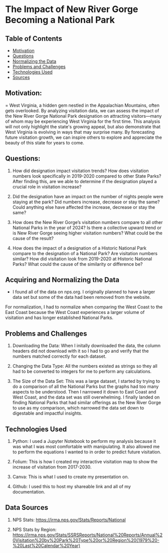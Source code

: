 # The Impact of New River Gorge Becoming a National Park

## Table of Contents
* [Motivation](#motivation)
* [Questions](#questions)
* [Normalizing the Data](#normaling-the-data)
* [Problems and Challenges](#problems-and-challenges)
* [Technologies Used](#technologies-used)
* [Sources](#sources)

## Motivation:
= West Virginia, a hidden gem nestled in the Appalachian Mountains, often gets overlooked. By analyzing visitation data, we can assess the impact of the New River Gorge National Park designation on attracting visitors—many of whom may be experiencing West Virginia for the first time. This analysis will not only highlight the state's growing appeal, but also demonstrate that West Virginia is evolving in ways that may surprise many. By forecasting future visitation growth, we can inspire others to explore and appreciate the beauty of this state for years to come.

## Questions:
1) How did designation impact visitation trends? How does visitation numbers look specifically in 2019-2020 compared to other State Parks? After finding this, are we able to determine if the designation played a crucial role in visitation increase?

2) Did the designation have an impact on the number of nights people were staying at the park? Did numbers increase, decrease or stay the same? Could anything else have affected the increase, decrease or stay the same?

3) How does the New River Gorge’s visitation numbers compare to all other National Parks in the year of 2024? Is there a collective upward trend or is New River Gorge seeing higher visitation numbers? What could be the cause of the result?

4) How does the impact of a designation of a Historic National Park compare to the designation of a National Park? Are visitation numbers similar? How did visitation look from 2019-2020 at Historic National Parks? What could the cause of the similarity or difference be?

## Acquiring and Normalizing the Data
- I found all of the data on nps.org. I originally planned to have a larger data set but some of the data had been removed from the website.

For normalization, I had to normalize when comparing the West Coast to the East Coast because the West Coast experiences a larger volume of visitation and has longer established National Parks.

## Problems and Challenges 
1) Downloading the Data: When I initally downloaded the data, the column headers did not download with it so I had to go and verify that the numbers matched correctly for each dataset. 

2) Changing the Data Type: All the numbers existed as strings so they all had to be converted to integers for me to perform any calculations.

3) The Size of the Data Set: This was a large dataset, I started by trying to do a comparison of all the National Parks but the graphs had too many aspects to be understood. Then I narrowed it down to East Coast and West Coast, and the data set was still overwhelming. I finally landed on finding National Parks that had similar offerings as the New River Gorge to use as my comparison, which narrowed the data set down to digestable and impactful insights. 



## Technologies Used
1) Python: I used a Jupyter Notebook to perform my analysis because it was what I was most comfortable with manipulating. It also allowed me to perform the equations I wanted to in order to predict future visitation.

2) Folium: This is how I created my interactive visitation map to show the increase of visitation from 2017-2030.

3) Canva: This is what I used to create my presentation on.

2) Github: I used this to host my shareable link and all of my documentation.

## Data Sources

1) NPS Stats: https://irma.nps.gov/Stats/Reports/National

2) NPS Stats by Region: https://irma.nps.gov/Stats/SSRSReports/National%20Reports/Annual%20Visitation%20by%20Park%20Type%20or%20Region%20(1979%20-%20Last%20Calendar%20Year)